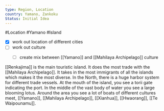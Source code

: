 ```yaml
---
type: Region, Location
country: Yamano, Zankoku
Status: Initial Idea
---
```


#Location #Yamano #Island

- [x] work out location of different cities
- [ ] work out culture
	- [ ] create mix between [[Yamano]] and [[Mahilaya Archipelago]] culture



[[Renkajima]] is the main touristic island. It does the most trade with the [[Mahilaya Archipelago]]. It takes in the most immigrants of all the islands which makes it the most diverse. In the North, there is a huge harbor system for different trade vessels. At the mouth of the island, you see a torii gate indicating the port. In the middle of the vast body of water you see a large blooming lotus. Around the area you see a lot of boats of different cultures meet, [[Yamano]], [[Mahilaya Archipelago]], [[Xianhua]], [[Hwaorang]], [[Te Waipounamu]].



